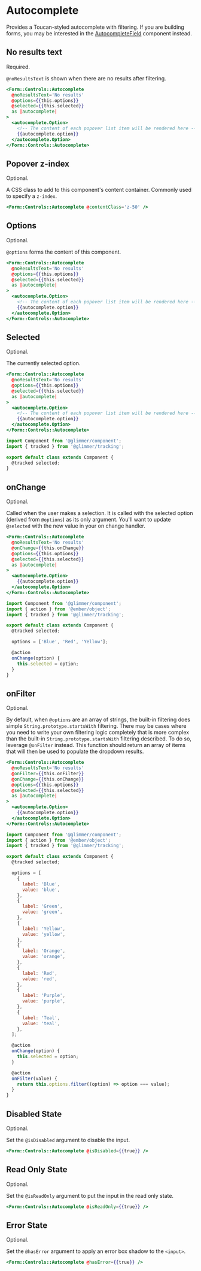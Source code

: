 # Autocomplete

Provides a Toucan-styled autocomplete with filtering.
If you are building forms, you may be interested in the [AutocompleteField](./autocomplete-field) component instead.

## No results text

Required.

`@noResultsText` is shown when there are no results after filtering. 

```hbs
<Form::Controls::Autocomplete
  @noResultsText='No results'
  @options={{this.options}}
  @selected={{this.selected}}
  as |autocomplete|
>
  <autocomplete.Option>
    <!-- The content of each popover list item will be rendered here -->
    {{autocomplete.option}}
  </autocomplete.Option>
</Form::Controls::Autocomplete>
```

## Popover z-index

Optional.

A CSS class to add to this component's content container. Commonly used to specify a `z-index`.

```hbs
<Form::Controls::Autocomplete @contentClass='z-50' />
```

## Options

Optional.

`@options` forms the content of this component. 

```hbs
<Form::Controls::Autocomplete
  @noResultsText='No results'
  @options={{this.options}}
  @selected={{this.selected}}
  as |autocomplete|
>
  <autocomplete.Option>
    <!-- The content of each popover list item will be rendered here -->
    {{autocomplete.option}}
  </autocomplete.Option>
</Form::Controls::Autocomplete>
```

## Selected

Optional.

The currently selected option.

```hbs
<Form::Controls::Autocomplete
  @noResultsText='No results'
  @options={{this.options}}
  @selected={{this.selected}}
  as |autocomplete|
>
  <autocomplete.Option>
    <!-- The content of each popover list item will be rendered here -->
    {{autocomplete.option}}
  </autocomplete.Option>
</Form::Controls::Autocomplete>
```

```js
import Component from '@glimmer/component';
import { tracked } from '@glimmer/tracking';

export default class extends Component {
  @tracked selected;
}
```

## onChange

Optional.

Called when the user makes a selection. It is called with the selected option (derived from `@options`) as its only argument. You'll want to update `@selected` with the new value in your on change handler.

```hbs
<Form::Controls::Autocomplete
  @noResultsText='No results'
  @onChange={{this.onChange}}
  @options={{this.options}}
  @selected={{this.selected}}
  as |autocomplete|
>
  <autocomplete.Option>
    {{autocomplete.option}}
  </autocomplete.Option>
</Form::Controls::Autocomplete>
```

```js
import Component from '@glimmer/component';
import { action } from '@ember/object';
import { tracked } from '@glimmer/tracking';

export default class extends Component {
  @tracked selected;

  options = ['Blue', 'Red', 'Yellow'];

  @action
  onChange(option) {
    this.selected = option;
  }
}
```

## onFilter

Optional.

By default, when `@options` are an array of strings, the built-in filtering does simple `String.prototype.startsWith` filtering. 
There may be cases where you need to write your own filtering logic completely that is more complex than the built-in `String.prototype.startsWith` filtering described. 
To do so, leverage `@onFilter` instead. This function should return an array of items that will then be used to populate the dropdown results.

```hbs
<Form::Controls::Autocomplete
  @noResultsText='No results'
  @onFilter={{this.onFilter}}
  @onChange={{this.onChange}}
  @options={{this.options}}
  @selected={{this.selected}}
  as |autocomplete|
>
  <autocomplete.Option>
    {{autocomplete.option}}
  </autocomplete.Option>
</Form::Controls::Autocomplete>
```

```js
import Component from '@glimmer/component';
import { action } from '@ember/object';
import { tracked } from '@glimmer/tracking';

export default class extends Component {
  @tracked selected;

  options = [
    {
      label: 'Blue',
      value: 'blue',
    },
    {
      label: 'Green',
      value: 'green',
    },
    {
      label: 'Yellow',
      value: 'yellow',
    },
    {
      label: 'Orange',
      value: 'orange',
    },
    {
      label: 'Red',
      value: 'red',
    },
    {
      label: 'Purple',
      value: 'purple',
    },
    {
      label: 'Teal',
      value: 'teal',
    },
  ];

  @action
  onChange(option) {
    this.selected = option;
  }

  @action
  onFilter(value) {
    return this.options.filter((option) => option === value);
  }
}
```

## Disabled State

Optional.

Set the `@isDisabled` argument to disable the input.

```hbs
<Form::Controls::Autocomplete @isDisabled={{true}} />
```

## Read Only State

Optional.

Set the `@isReadOnly` argument to put the input in the read only state.

```hbs
<Form::Controls::Autocomplete @isReadOnly={{true}} />
```

## Error State

Optional.

Set the `@hasError` argument to apply an error box shadow to the `<input>`.

```hbs
<Form::Controls::Autocomplete @hasError={{true}} />
```
